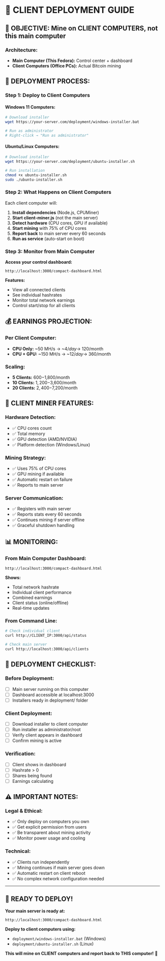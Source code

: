 # 🏢 CLIENT DEPLOYMENT GUIDE

## 🎯 **OBJECTIVE: Mine on CLIENT COMPUTERS, not this main computer**

### **Architecture:**
- **Main Computer (This Fedora):** Control center + dashboard
- **Client Computers (Office PCs):** Actual Bitcoin mining

## 🚀 **DEPLOYMENT PROCESS:**

### **Step 1: Deploy to Client Computers**

#### **Windows 11 Computers:**
```bash
# Download installer
wget https://your-server.com/deployment/windows-installer.bat

# Run as administrator
# Right-click → "Run as administrator"
```

#### **Ubuntu/Linux Computers:**
```bash
# Download installer
wget https://your-server.com/deployment/ubuntu-installer.sh

# Run installation
chmod +x ubuntu-installer.sh
sudo ./ubuntu-installer.sh
```

### **Step 2: What Happens on Client Computers**

Each client computer will:
1. **Install dependencies** (Node.js, CPUMiner)
2. **Start client-miner.js** (not the main server)
3. **Detect hardware** (CPU cores, GPU if available)
4. **Start mining** with 75% of CPU cores
5. **Report back** to main server every 60 seconds
6. **Run as service** (auto-start on boot)

### **Step 3: Monitor from Main Computer**

**Access your control dashboard:**
```
http://localhost:3000/compact-dashboard.html
```

**Features:**
- View all connected clients
- See individual hashrates
- Monitor total network earnings
- Control start/stop for all clients

## 💰 **EARNINGS PROJECTION:**

### **Per Client Computer:**
- **CPU Only:** ~50 MH/s → ~$4/day → ~$120/month
- **CPU + GPU:** ~150 MH/s → ~$12/day → ~$360/month

### **Scaling:**
- **5 Clients:** $600-$1,800/month
- **10 Clients:** $1,200-$3,600/month
- **20 Clients:** $2,400-$7,200/month

## 🔧 **CLIENT MINER FEATURES:**

### **Hardware Detection:**
- ✅ CPU cores count
- ✅ Total memory
- ✅ GPU detection (AMD/NVIDIA)
- ✅ Platform detection (Windows/Linux)

### **Mining Strategy:**
- ✅ Uses 75% of CPU cores
- ✅ GPU mining if available
- ✅ Automatic restart on failure
- ✅ Reports to main server

### **Server Communication:**
- ✅ Registers with main server
- ✅ Reports stats every 60 seconds
- ✅ Continues mining if server offline
- ✅ Graceful shutdown handling

## 📊 **MONITORING:**

### **From Main Computer Dashboard:**
```
http://localhost:3000/compact-dashboard.html
```

**Shows:**
- Total network hashrate
- Individual client performance
- Combined earnings
- Client status (online/offline)
- Real-time updates

### **From Command Line:**
```bash
# Check individual client
curl http://CLIENT_IP:3000/api/status

# Check main server
curl http://localhost:3000/api/clients
```

## 🎯 **DEPLOYMENT CHECKLIST:**

### **Before Deployment:**
- [ ] Main server running on this computer
- [ ] Dashboard accessible at localhost:3000
- [ ] Installers ready in deployment/ folder

### **Client Deployment:**
- [ ] Download installer to client computer
- [ ] Run installer as administrator/root
- [ ] Verify client appears in dashboard
- [ ] Confirm mining is active

### **Verification:**
- [ ] Client shows in dashboard
- [ ] Hashrate > 0
- [ ] Shares being found
- [ ] Earnings calculating

## ⚠️ **IMPORTANT NOTES:**

### **Legal & Ethical:**
- ✅ Only deploy on computers you own
- ✅ Get explicit permission from users
- ✅ Be transparent about mining activity
- ✅ Monitor power usage and cooling

### **Technical:**
- ✅ Clients run independently
- ✅ Mining continues if main server goes down
- ✅ Automatic restart on client reboot
- ✅ No complex network configuration needed

---

## 🚀 **READY TO DEPLOY!**

**Your main server is ready at:**
```
http://localhost:3000/compact-dashboard.html
```

**Deploy to client computers using:**
- `deployment/windows-installer.bat` (Windows)
- `deployment/ubuntu-installer.sh` (Linux)

**This will mine on CLIENT computers and report back to THIS computer!** 🎯
